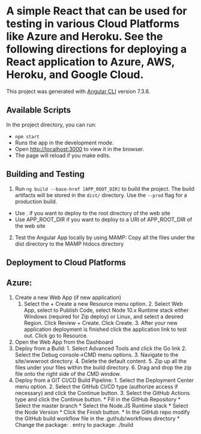 # A simple React that can be used for testing in various Cloud Platforms like Azure and Heroku. See the following directions for deploying a React application to Azure, AWS, Heroku, and Google Cloud.
This project was generated with [Angular CLI](https://github.com/angular/angular-cli) version 7.3.6.

## Available Scripts
In the project directory, you can run:
  * `npm start`
  * Runs the app in the development mode.
  * Open [http://localhost:3000](http://localhost:3000) to view it in the browser.
  * The page will reload if you make edits.

## Building and Testing
1. Run `ng build --base-href [APP_ROOT_DIR]` to build the project. The build artifacts will be stored in the `dist/` directory. Use the `--prod` flag for a production build.
  * Use . if you want to deploy to the root directory of the web site
  * Use APP_ROOT_DIR if you want to deploy to a URI of APP_ROOT_DIR of the web site
2. Test the Angular App locally by using MAMP: Copy all the files under the dist directory to the MAMP htdocs directory

## Deployment to Cloud Platforms
## Azure:
1. Create a new Web App (if new application)
   1. Select the + Create a new Resource menu option.
			2. Select Web App, select to Publish Code, select Node 10.x Runtime stack either Windows (required for Zip deploy) or Linux, and select a desired Region. Click Review + Create. Click Create.
			3. After your new application deployment is finished click the application link to test out. Click go to Resource.
2. Open the Web App from the Dashboard
3. Deploy from a Build:
			1. Select Advanced Tools and click the Go link
			2. Select the Debug console->CMD menu options.
			3. Navigate to the site/wwwroot directory.
			4. Delete the default content.
			5. Zip up all the files under your files within the build directory. 
			6. Drag and drop the zip file onto the right side of the CMD window.		 
4. Deploy from a GIT CI/CD Build Pipeline:
			1. Select the Deployment Center menu option.
			2. Select the GitHub CI/CD type (authorize access if necessary) and click the Continue button.
			3. Select the GitHub Actions type and click the Continue button.
				* Fill in the GitHub Repository
				* Select the master branch
				* Select the Node.JS Runtime stack
				* Select the Node Version
				* Click the Finish button.
				* In the GitHub repo modify the GitHub build workflow file in the .guthub/workflows directory
					 * Change the package: . entry to package: ./build
